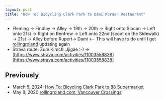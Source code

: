 ```yaml
---
layout: post
title: "How To: Bicycling Clark Park to Dami Korean Restaurant"
---
```


* Fleming -> Findlay -> Alley -> 19th -> 20th -> Right onto Slocan -> Left onto 21st -> Right on Renfrew -> Left onto 22nd (scoot on the Sidewalk) -> 21st -> Alley before Rupert-> Dami  <-- This will have to do until I get [rollingroland](http://rollingroland.com/) updating again 
* Strava route: Zum Kimchi Jjigae :-) -> [https://www.strava.com/activities/11003558838](https://www.strava.com/activities/11003558838)

## Previously
* March 5, 2024: [How To: Bicycling Clark Park to 88 Supermarket](http://rolandtanglao.com/2024/03/05/p1-howto-bicycling-clark-park-88-supermarket/)
* May 8, 2020 [rollingroland.com: Vancouver Crossings](http://rollingroland.com/post/2020-05-08-p1-vancouver-crossings/)